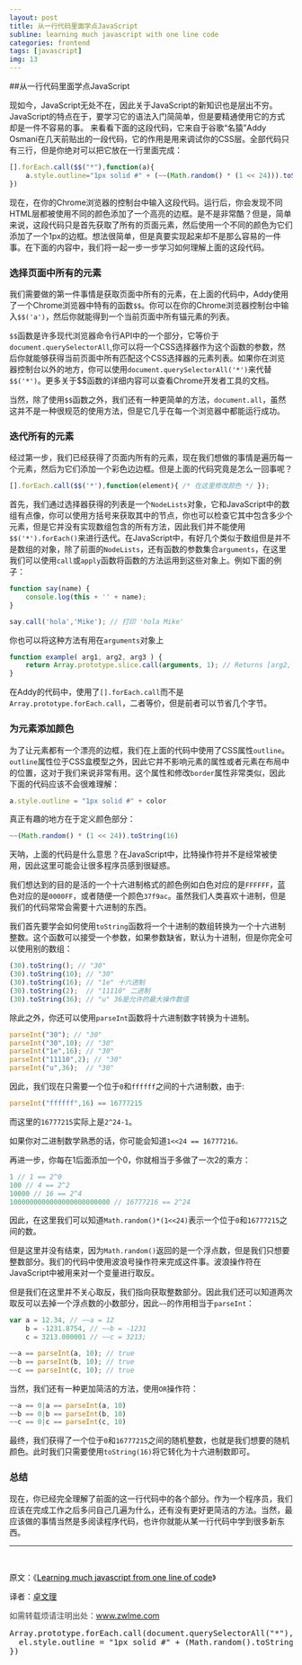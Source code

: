 ```yaml
---
layout: post
title: 从一行代码里面学点JavaScript
subline: learning much javascript with one line code
categories: frontend
tags: [javascript]
img: 13
---
```


##从一行代码里面学点JavaScript

现如今，JavaScript无处不在，因此关于JavaScript的新知识也是层出不穷。JavaScript的特点在于，要学习它的语法入门简简单，但是要精通使用它的方式却是一件不容易的事。
来看看下面的这段代码，它来自于谷歌“名猿”Addy Osmani在几天前贴出的一段代码，它的作用是用来调试你的CSS层。全部代码只有三行，但是你绝对可以把它放在一行里面完成：

```javascript
[].forEach.call($$("*"),function(a){
	a.style.outline="1px solid #" + (~~(Math.random() * (1 << 24))).toString(16);
})
```

现在，在你的Chrome浏览器的控制台中输入这段代码。运行后，你会发现不同HTML层都被使用不同的颜色添加了一个高亮的边框。是不是非常酷？但是，简单来说，这段代码只是首先获取了所有的页面元素，然后使用一个不同的颜色为它们添加了一个1px的边框。想法很简单，但是真要实现起来却不是那么容易的一件事。在下面的内容中，我们将一起一步一步学习如何理解上面的这段代码。

<h3>选择页面中所有的元素</h3>

<p>我们需要做的第一件事情是获取页面中所有的元素，在上面的代码中，Addy使用了一个Chrome浏览器中特有的函数<code>$$</code>。你可以在你的Chrome浏览器控制台中输入<code>$$('a')</code>，然后你就能得到一个当前页面中所有锚元素的列表。</p>

<p><code>$$</code>函数是许多现代浏览器命令行API中的一个部分，它等价于<code>document.querySelectorAll</code>,你可以将一个CSS选择器作为这个函数的参数，然后你就能够获得当前页面中所有匹配这个CSS选择器的元素列表。如果你在浏览器控制台以外的地方，你可以使用<code>document.querySelectorAll('*')</code>来代替<code>$$('*')</code>。更多关于$$函数的详细内容可以查看Chrome开发者工具的文档。</p>

<p>当然，除了使用<code>$$</code>函数之外，我们还有一种更简单的方法，<code>document.all</code>，虽然这并不是一种很规范的使用方法，但是它几乎在每一个浏览器中都能运行成功。</p>

<h3>迭代所有的元素</h3>

<p>经过第一步，我们已经获得了页面内所有的元素，现在我们想做的事情是遍历每一个元素，然后为它们添加一个彩色边边框。但是上面的代码究竟是怎么一回事呢？</p>


```javascript
[].forEach.call($$('*'),function(element){ /* 在这里修改颜色 */ });
```

<p>首先，我们通过选择器获得的列表是一个<code>NodeLists</code>对象，它和JavaScript中的数组有点像，你可以使用方括号来获取其中的节点，你也可以检查它其中包含多少个元素，但是它并没有实现数组包含的所有方法，因此我们并不能使用<code>$$('*').forEach()</code>来进行迭代。在JavaScript中，有好几个类似于数组但是并不是数组的对象，除了前面的<code>NodeLists</code>，还有函数的参数集合<code>arguments</code>，在这里我们可以使用<code>call</code>或<code>apply</code>函数将函数的方法运用到这些对象上。例如下面的例子：</p>

```javascript
function say(name) {
	console.log(this + '' + name);
}

say.call('hola','Mike'); // 打印 'hola Mike'
```

<p>你也可以将这种方法有用在<code>arguments</code>对象上</p>

```javascript
function example( arg1, arg2, arg3 ) { 
	return Array.prototype.slice.call(arguments, 1); // Returns [arg2, arg3] 
}
```
<p>在Addy的代码中，使用了<code>[].forEach.call</code>而不是<code>Array.prototype.forEach.call</code>，二者等价，但是前者可以节省几个字节。</p>

<h3>为元素添加颜色</h3>

<p>为了让元素都有一个漂亮的边框，我们在上面的代码中使用了CSS属性<code>outline</code>。<code>outline</code>属性位于CSS盒模型之外，因此它并不影响元素的属性或者元素在布局中的位置，这对于我们来说非常有用。这个属性和修改<code>border</code>属性非常类似，因此下面的代码应该不会很难理解：</p>

```javascript
a.style.outline = "1px solid #" + color
```

<p>真正有趣的地方在于定义颜色部分：</p>

```javascript
~~(Math.random() * (1 << 24)).toString(16)
```

<p>天呐，上面的代码是什么意思？在JavaScript中，比特操作符并不是经常被使用，因此这里可能会让很多程序员感到很疑惑。</p>

<p>我们想达到的目的是活的一个十六进制格式的颜色例如白色对应的是<code>FFFFFF</code>，蓝色对应的是<code>0000FF</code>，或者随便一个颜色<code>37f9ac</code>。虽然我们人类喜欢十进制，但是我们的代码常常会需要十六进制的东西。</p>

<p>我们首先要学会如何使用<code>toString</code>函数将一个十进制的数组转换为一个十六进制整数。这个函数可以接受一个参数，如果参数缺省，默认为十进制，但是你完全可以使用别的数组：</p>


```javascript
(30).toString(); // "30"
(30).toString(10); // "30"
(30).toString(16); // "1e" 十六进制
(30).toString(2);  // "11110" 二进制
(30).toString(36); // "u" 36是允许的最大操作数值
```

<p>除此之外，你还可以使用<code>parseInt</code>函数将十六进制数字转换为十进制。</p>

```javascript
parseInt("30"); // "30"
parseInt("30",10); // "30"
parseInt("1e",16); // "30"
parseInt("11110",2); // "30"
parseInt("u",36);  // "30"
```

<p>因此，我们现在只需要一个位于<code>0</code>和<code>ffffff</code>之间的十六进制数，由于:</p>

```javascript
parseInt("ffffff",16) == 16777215
```

<p>而这里的<code>16777215</code>实际上是<code>2^24-1</code>。</p>

<p>如果你对二进制数学熟悉的话，你可能会知道<code>1<<24 == 16777216。</code></p>

<p>再进一步，你每在1后面添加一个0，你就相当于多做了一次2的乘方：</p>

```javascript
1 // 1 == 2^0
100 // 4 == 2^2
10000 // 16 == 2^4
1000000000000000000000000 // 16777216 == 2^24
```
<p>因此，在这里我们可以知道<code>Math.random()*(1<<24)</code>表示一个位于<code>0</code>和<code>16777215</code>之间的数。</p>

<p>但是这里并没有结束，因为<code>Math.random()</code>返回的是一个浮点数，但是我们只想要整数部分。我们的代码中使用波浪号操作符来完成这件事。波浪操作符在JavaScript中被用来对一个变量进行取反。</p>

<p>但是我们在这里并不关心取反，我们指向获取整数部分。因此我们还可以知道两次取反可以去掉一个浮点数的小数部分，因此<code>~~</code>的作用相当于<code>parseInt</code>：</p>

```javascript
var a = 12.34, // ~~a = 12
    b = -1231.8754, // ~~b = -1231
    c = 3213.000001 // ~~c = 3213;

~~a == parseInt(a, 10); // true
~~b == parseInt(b, 10); // true
~~c == parseInt(c, 10); // true
```

<p>当然，我们还有一种更加简洁的方法，使用<code>OR</code>操作符：</p>

```javascript
~~a == 0|a == parseInt(a, 10)
~~b == 0|b == parseInt(b, 10)
~~c == 0|c == parseInt(c, 10)
```

<p>
最终，我们获得了一个位于<code>0</code>和<code>16777215</code>之间的随机整数，也就是我们想要的随机颜色。此时我们只需要使用<code>toString(16)</code>将它转化为十六进制数即可。
</p>

<h3>总结</h3>

<p>现在，你已经完全理解了前面的这一行代码中的各个部分。作为一个程序员，我们应该在完成工作之后多问自己几遍为什么，还有没有更好更简洁的方法。当然，最应该做的事情当然是多阅读程序代码，也许你就能从某一行代码中学到很多新东西。</p>

<hr />

&nbsp;

原文：《<a href="http://arqex.com/939/learning-much-javascript-one-line-code"><span style="color: #000000;">Learning much javascript from one line of code</span></a>》

译者：<a href="http://www.zwlme.com">卓文理</a>

<span style="color: #404040;">如需转载烦请注明出处：<a href="http://www.zwlme.com">www.zwlme.com</a></span>

<pre>
Array.prototype.forEach.call(document.querySelectorAll("*"),function(el){
  el.style.outline = "1px solid #" + (Math.random().toString(16)+'0000000').slice(2, 8)
})
</pre>
